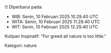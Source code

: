 ⏰ Diperbarui pada:
- WIB: Senin, 10 Februari 2025 10.29.40 UTC
- WITA: Senin, 10 Februari 2025 11.29.40 UTC
- WIT: Senin, 10 Februari 2025 12.29.40 UTC

Kutipan Inspiratif:
"For greed all nature is too little."


Kategori: nature

